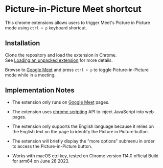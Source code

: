 # Picture-in-Picture Meet shortcut

This chrome extensions allows users to trigger Meet's Picture in Picture mode using `ctrl + p` keyboard shortcut.

## Installation

Clone the repository and load the extension in Chrome.  
See [Loading an unpacked extension][loading-an-unpacked-extension] for more details.

Browse to [Google Meet][google-meet] and press `ctrl + p` to toggle Picture-in-Picture mode while in a meeting.

## Implementation Notes

- The extension only runs on [Google Meet][google-meet] pages.

- The extension uses [chrome.scripting][chrome-scripting-api] API to inject JavaScript into web pages.

- The extension only supports the English language because it relies on the English text on the page to identify the Picture in Picture button.

- The extension will briefly display the "more options" submenu in order to access the Picture-in-Picture button.

- Works with macOS ctrl key, tested on Chrome version 114.0 official Build for arm64 on June 28 2023.

[loading-an-unpacked-extension]: https://developer.chrome.com/docs/extensions/mv3/getstarted/development-basics/#load-unpacked
[google-meet]: https://meet.google.com/
[chrome-scripting-api]: https://developer.chrome.com/docs/extensions/reference/scripting/
